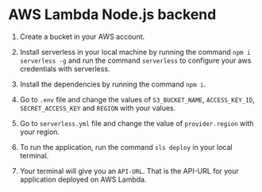 # AWS Lambda Node.js backend

1. Create a bucket in your AWS account.

2. Install serverless in your local machine by running the command `npm i serverless -g` and run the command `serverless` to configure your aws credentials with serverless.

3. Install the dependencies by running the command `npm i`.

4. Go to `.env` file and change the values of `S3_BUCKET_NAME`, `ACCESS_KEY_ID`, `SECRET_ACCESS_KEY` and `REGION` with your values.

5. Go to `serverless.yml` file and change the value of `provider.region` with your region.

6. To run the application, run the command `sls deploy` in your local terminal.

7. Your terminal will give you an `API-URL`. That is the API-URL for your application deployed on AWS Lambda.
